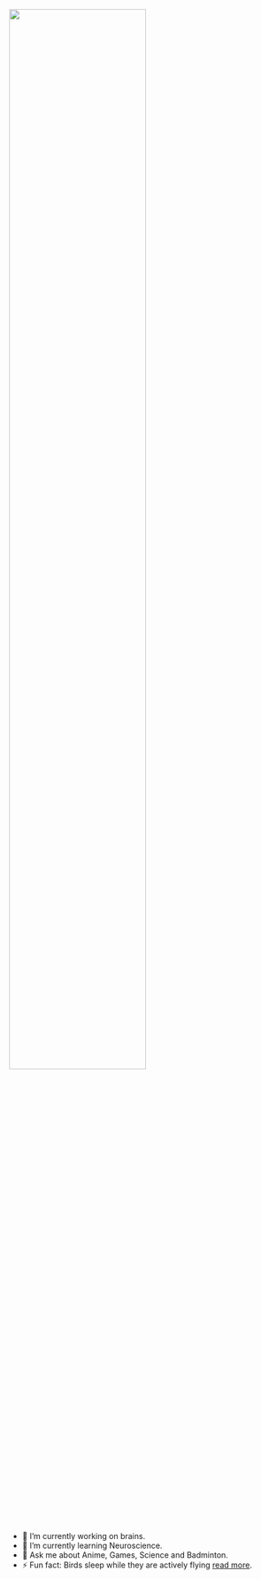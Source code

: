 <img src="https://readme-typing-svg.demolab.com?font=Inconsolata&weight=500&size=50&duration=4000&pause=300&color=06D001&center=true&vCenter=true&multiline=true&repeat=false&random=false&width=1300&height=140&lines=Hi+there✨;I+am+Pradeep%2C+a+Neuroscientist+in+the+making.I+am+a+tinkerer." width="70%" />

<!--
**pradeeptrimbake/pradeeptrimbake** is a ✨ _special_ ✨ repository because its `README.md` (this file) appears on your GitHub profile.

Here are some ideas to get you started:

- 🔭 I’m currently working on ...
- 🌱 I’m currently learning ...
- 👯 I’m looking to collaborate on ...
- 🤔 I’m looking for help with ...
- 💬 Ask me about ...
- 📫 How to reach me: ...
- 😄 Pronouns: ...
- ⚡ Fun fact: ...
-->


- 🔭 I’m currently working on brains.
- 🌱 I’m currently learning Neuroscience.
- 💬 Ask me about Anime, Games, Science and Badminton.
- ⚡ Fun fact: Birds sleep while they are actively flying [read more](https://doi.org/10.1038/ncomms12468).
